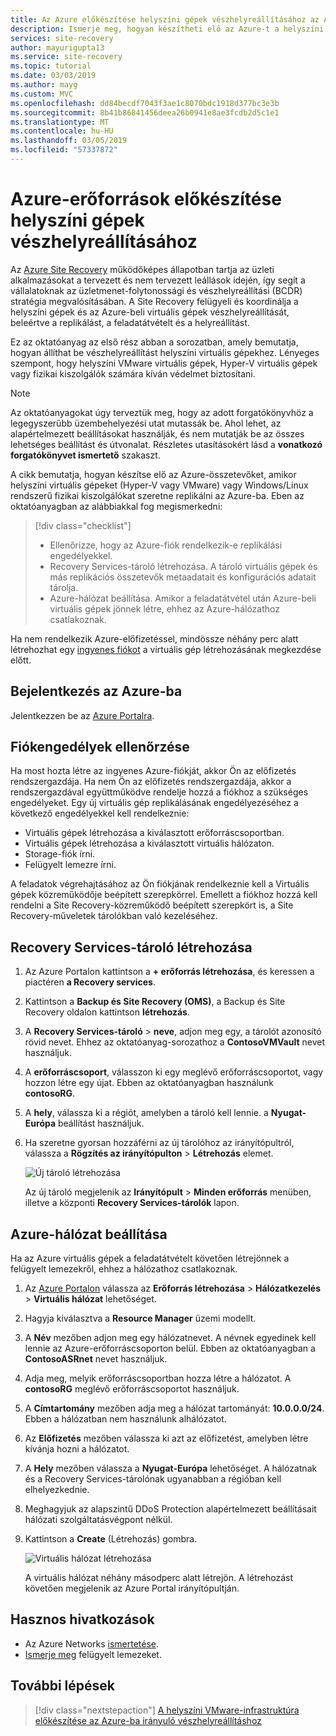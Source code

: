 ```yaml
---
title: Az Azure előkészítése helyszíni gépek vészhelyreállításához az Azure Site Recoveryvel | Microsoft Docs
description: Ismerje meg, hogyan készítheti elő az Azure-t a helyszíni gépek vészhelyreállításához az Azure Site Recovery használatával.
services: site-recovery
author: mayurigupta13
ms.service: site-recovery
ms.topic: tutorial
ms.date: 03/03/2019
ms.author: mayg
ms.custom: MVC
ms.openlocfilehash: dd84becdf7043f3ae1c8070bdc1918d377bc3e3b
ms.sourcegitcommit: 8b41b86841456deea26b0941e8ae3fcdb2d5c1e1
ms.translationtype: MT
ms.contentlocale: hu-HU
ms.lasthandoff: 03/05/2019
ms.locfileid: "57337872"
---
```

# <a name="prepare-azure-resources-for-disaster-recovery-of-on-premises-machines"></a>Azure-erőforrások előkészítése helyszíni gépek vészhelyreállításához

 Az [Azure Site Recovery](site-recovery-overview.md) működőképes állapotban tartja az üzleti alkalmazásokat a tervezett és nem tervezett leállások idején, így segít a vállalatoknak az üzletmenet-folytonossági és vészhelyreállítási (BCDR) stratégia megvalósításában. A Site Recovery felügyeli és koordinálja a helyszíni gépek és az Azure-beli virtuális gépek vészhelyreállítását, beleértve a replikálást, a feladatátvételt és a helyreállítást.

Ez az oktatóanyag az első rész abban a sorozatban, amely bemutatja, hogyan állíthat be vészhelyreállítást helyszíni virtuális gépekhez. Lényeges szempont, hogy helyszíni VMware virtuális gépek, Hyper-V virtuális gépek vagy fizikai kiszolgálók számára kíván védelmet biztosítani.

> [!NOTE]
> Az oktatóanyagokat úgy terveztük meg, hogy az adott forgatókönyvhöz a legegyszerűbb üzembehelyezési utat mutassák be. Ahol lehet, az alapértelmezett beállításokat használják, és nem mutatják be az összes lehetséges beállítást és útvonalat. Részletes utasításokért lásd a **vonatkozó forgatókönyvet ismertető** szakaszt.

A cikk bemutatja, hogyan készítse elő az Azure-összetevőket, amikor helyszíni virtuális gépeket (Hyper-V vagy VMware) vagy Windows/Linux rendszerű fizikai kiszolgálókat szeretne replikálni az Azure-ba. Eben az oktatóanyagban az alábbiakkal fog megismerkedni:

> [!div class="checklist"]
> * Ellenőrizze, hogy az Azure-fiók rendelkezik-e replikálási engedélyekkel.
> * Recovery Services-tároló létrehozása. A tároló virtuális gépek és más replikációs összetevők metaadatait és konfigurációs adatait tárolja.
> * Azure-hálózat beállítása. Amikor a feladatátvétel után Azure-beli virtuális gépek jönnek létre, ehhez az Azure-hálózathoz csatlakoznak.

Ha nem rendelkezik Azure-előfizetéssel, mindössze néhány perc alatt létrehozhat egy [ingyenes fiókot](https://azure.microsoft.com/pricing/free-trial/) a virtuális gép létrehozásának megkezdése előtt.

## <a name="sign-in-to-azure"></a>Bejelentkezés az Azure-ba

Jelentkezzen be az [Azure Portalra](http://portal.azure.com).

## <a name="verify-account-permissions"></a>Fiókengedélyek ellenőrzése

Ha most hozta létre az ingyenes Azure-fiókját, akkor Ön az előfizetés rendszergazdája. Ha nem Ön az előfizetés rendszergazdája, akkor a rendszergazdával együttműködve rendelje hozzá a fiókhoz a szükséges engedélyeket. Egy új virtuális gép replikálásának engedélyezéséhez a következő engedélyekkel kell rendelkeznie:

- Virtuális gépek létrehozása a kiválasztott erőforráscsoportban.
- Virtuális gépek létrehozása a kiválasztott virtuális hálózaton.
- Storage-fiók írni.
- Felügyelt lemezre írni.

A feladatok végrehajtásához az Ön fiókjának rendelkeznie kell a Virtuális gépek közreműködője beépített szerepkörrel. Emellett a fiókhoz hozzá kell rendelni a Site Recovery-közreműködő beépített szerepkört is, a Site Recovery-műveletek tárolókban való kezeléséhez.


## <a name="create-a-recovery-services-vault"></a>Recovery Services-tároló létrehozása

1. Az Azure Portalon kattintson a **+ erőforrás létrehozása**, és keressen a piactéren **a Recovery services**.
2. Kattintson a **Backup és Site Recovery (OMS)**, a Backup és Site Recovery oldalon kattintson **létrehozás**. 
1. A **Recovery Services-tároló** > **neve**, adjon meg egy, a tárolót azonosító rövid nevet. Ehhez az oktatóanyag-sorozathoz a **ContosoVMVault** nevet használjuk.
2. A **erőforráscsoport**, válasszon ki egy meglévő erőforráscsoportot, vagy hozzon létre egy újat. Ebben az oktatóanyagban használunk **contosoRG**.
3. A **hely**, válassza ki a régiót, amelyben a tároló kell lennie. a **Nyugat-Európa** beállítást használjuk.
4. Ha szeretne gyorsan hozzáférni az új tárolóhoz az irányítópultról, válassza a **Rögzítés az irányítópulton** > **Létrehozás** elemet.

   ![Új tároló létrehozása](./media/tutorial-prepare-azure/new-vault-settings.png)

   Az új tároló megjelenik az **Irányítópult** > **Minden erőforrás** menüben, illetve a központi **Recovery Services-tárolók** lapon.

## <a name="set-up-an-azure-network"></a>Azure-hálózat beállítása

Ha az Azure virtuális gépek a feladatátvételt követően létrejönnek a felügyelt lemezekről, ehhez a hálózathoz csatlakoznak.

1. Az [Azure Portalon](https://portal.azure.com) válassza az **Erőforrás létrehozása** > **Hálózatkezelés** > **Virtuális hálózat** lehetőséget.
2. Hagyja kiválasztva a **Resource Manager** üzemi modellt.
3. A **Név** mezőben adjon meg egy hálózatnevet. A névnek egyedinek kell lennie az Azure-erőforráscsoporton belül. Ebben az oktatóanyagban a **ContosoASRnet** nevet használjuk.
4. Adja meg, melyik erőforráscsoportban hozza létre a hálózatot. A **contosoRG** meglévő erőforráscsoportot használjuk.
5. A **Címtartomány** mezőben adja meg a hálózat tartományát: **10.0.0.0/24**. Ebben a hálózatban nem használunk alhálózatot.
6. Az **Előfizetés** mezőben válassza ki azt az előfizetést, amelyben létre kívánja hozni a hálózatot.
7. A **Hely** mezőben válassza a **Nyugat-Európa** lehetőséget. A hálózatnak és a Recovery Services-tárolónak ugyanabban a régióban kell elhelyezkednie.
8. Meghagyjuk az alapszintű DDoS Protection alapértelmezett beállításait hálózati szolgáltatásvégpont nélkül.
9. Kattintson a **Create** (Létrehozás) gombra.

   ![Virtuális hálózat létrehozása](media/tutorial-prepare-azure/create-network.png)

   A virtuális hálózat néhány másodperc alatt létrejön. A létrehozást követően megjelenik az Azure Portal irányítópultján.

## <a name="useful-links"></a>Hasznos hivatkozások

- Az Azure Networks [ismertetése](https://docs.microsoft.com/azure/virtual-network/virtual-networks-overview).
- [Ismerje meg](https://docs.microsoft.com/azure/virtual-machines/windows/managed-disks-overview) felügyelt lemezeket.



## <a name="next-steps"></a>További lépések

> [!div class="nextstepaction"]
> [A helyszíni VMware-infrastruktúra előkészítése az Azure-ba irányuló vészhelyreállításhoz](tutorial-prepare-on-premises-vmware.md)
